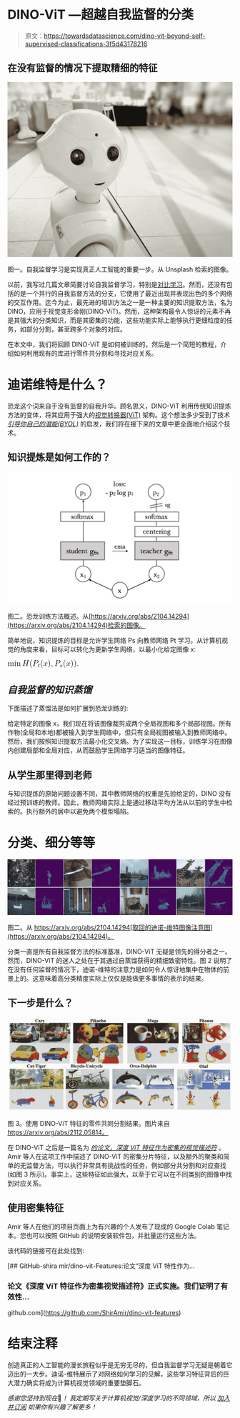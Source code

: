 # DINO-ViT —超越自我监督的分类

> 原文：<https://towardsdatascience.com/dino-vit-beyond-self-supervised-classifications-3f5d43178216>

## 在没有监督的情况下提取精细的特征

![](img/25dd883f99d12774eb052eae071349d1.png)

图一。自我监督学习是实现真正人工智能的重要一步。从 Unsplash 检索的图像。

以前，我写过几篇文章简要讨论自我监督学习，特别是[对比学习](/contrastive-learning-in-3-minutes-89d9a7db5a28)。然而，还没有包括的是一个并行的自我监督方法的分支，它使用了最近出现并表现出色的多个网络的交互作用。迄今为止，最先进的培训方法之一是一种主要的知识提取方法，名为 DINO，应用于视觉变形金刚(DINO-ViT)。然而，这种架构最令人惊讶的元素不再是其强大的分类知识，而是其密集的功能，这些功能实际上能够执行更细粒度的任务，如部分分割，甚至跨多个对象的对应。

在本文中，我们将回顾 DINO-ViT 是如何被训练的，然后是一个简短的教程，介绍如何利用现有的库进行零件共分割和寻找对应关系。

# 迪诺维特是什么？

恐龙这个词来自于没有监督的自我升华。顾名思义，DINO-ViT 利用传统知识提炼方法的变体，将其应用于强大的[视觉转换器(ViT)](/vision-transformers-in-pytorch-43d13cb7ec7a) 架构。这个想法多少受到了技术 [*引导你自己的潜能(BYOL)*](https://arxiv.org/abs/2006.07733) 的启发，我们将在接下来的文章中更全面地介绍这个技术。

## 知识提炼是如何工作的？

![](img/c9b2503485701c2eeb8d9df321740546.png)

图二。恐龙训练方法概述。从[https://arxiv.org/abs/2104.14294](https://arxiv.org/abs/2104.14294)检索的图像。

简单地说，知识提炼的目标是允许学生网络 Ps 向教师网络 Pt 学习。从计算机视觉的角度来看，目标可以转化为更新学生网络，以最小化给定图像 x:

![](img/0de3041dd3906cf0551c6ab7585a06a2.png)

## *自我监督的知识蒸馏*

下面描述了蒸馏法是如何扩展到恐龙训练的:

给定特定的图像 x，我们现在将该图像裁剪成两个全局视图和多个局部视图。所有作物(全局和本地)都被输入到学生网络中，但只有全局视图被输入到教师网络中。然后，我们按照知识提取方法最小化交叉熵。为了实现这一目标，训练学习在图像内创建局部和全局对应，从而鼓励学生网络学习适当的图像特征。

## **从学生那里得到老师**

与知识提炼的原始问题设置不同，其中教师网络的权重是先验给定的，DINO 没有经过预训练的教师。因此，教师网络实际上是通过移动平均方法从以前的学生中检索的。执行额外的居中以避免两个模型塌陷。

# 分类、细分等等

![](img/881cdcdcd82e21653423c974f0f4223c.png)

图二。从 https://arxiv.org/abs/2104.14294[取回的迪诺-维特图像注意图](https://arxiv.org/abs/2104.14294)。

分类一直是所有自我监督方法的标准基准，DINO-ViT 无疑是领先的得分者之一。然而，DINO-ViT 的迷人之处在于其通过自蒸馏获得的精细致密特性。图 2 说明了在没有任何监督的情况下，迪诺-维特的注意力是如何令人惊讶地集中在物体的前景上的。这意味着高分类精度实际上仅仅是能做更多事情的表示的结果。

## 下一步是什么？

![](img/1312dd1d26f9b79a4c5c165e172ffc91.png)

图 3。使用 DINO-ViT 特征的零件共同分割结果。图片来自 https://arxiv.org/abs/2112.05814。

在 DINO-ViT 之后是一篇名为 [*的论文，深度 ViT 特征作为密集的视觉描述符*](https://arxiv.org/abs/2112.05814) 。Amir 等人在这项工作中描述了 DINO-ViT 的密集分片特征，以及额外的聚类和简单的无监督方法，可以执行非常具有挑战性的任务，例如部分共分割和对应查找(如图 3 所示)。事实上，这些特征如此强大，以至于它可以在不同类别的图像中找到对应关系。

## **使用密集特征**

Amir 等人在他们的项目页面上为有兴趣的个人发布了现成的 Google Colab 笔记本。您也可以按照 GitHub 的说明安装软件包，并批量运行这些方法。

该代码的链接可在此处找到:

[](https://github.com/ShirAmir/dino-vit-features) [## GitHub-shira mir/dino-vit-Features:论文“深度 ViT 特性作为…

### 论文《深度 ViT 特征作为密集视觉描述符》正式实施。我们证明了有效性…

github.com](https://github.com/ShirAmir/dino-vit-features) 

# 结束注释

创造真正的人工智能的漫长旅程似乎是无穷无尽的，但自我监督学习无疑是朝着它迈出的一大步。迪诺-维特展示了对网络如何学习的见解，这些学习特征背后的巨大潜力确实将成为计算机视觉领域的重要垫脚石。

*感谢您坚持到现在*🙏*！* *我定期写关于计算机视觉/深度学习的不同领域，所以* [*加入并订阅*](https://taying-cheng.medium.com/membership) *如果你有兴趣了解更多！*